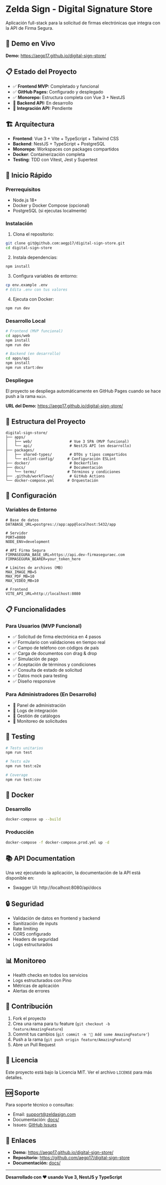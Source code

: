 # Zelda Sign - Digital Signature Store

Aplicación full-stack para la solicitud de firmas electrónicas que integra con la API de Firma Segura.

## 🚀 Demo en Vivo

**Demo:** https://aegp17.github.io/digital-sign-store/

## 📋 Estado del Proyecto

- ✅ **Frontend MVP:** Completado y funcional
- ✅ **GitHub Pages:** Configurado y desplegado
- ✅ **Monorepo:** Estructura completa con Vue 3 + NestJS
- 🔄 **Backend API:** En desarrollo
- 🔄 **Integración API:** Pendiente

## 🏗️ Arquitectura

- **Frontend**: Vue 3 + Vite + TypeScript + Tailwind CSS
- **Backend**: NestJS + TypeScript + PostgreSQL
- **Monorepo**: Workspaces con packages compartidos
- **Docker**: Containerización completa
- **Testing**: TDD con Vitest, Jest y Supertest

## 🚀 Inicio Rápido

### Prerrequisitos

- Node.js 18+
- Docker y Docker Compose (opcional)
- PostgreSQL (si ejecutas localmente)

### Instalación

1. Clona el repositorio:
```bash
git clone git@github.com:aegp17/digital-sign-store.git
cd digital-sign-store
```

2. Instala dependencias:
```bash
npm install
```

3. Configura variables de entorno:
```bash
cp env.example .env
# Edita .env con tus valores
```

4. Ejecuta con Docker:
```bash
npm run dev
```

### Desarrollo Local

```bash
# Frontend (MVP funcional)
cd apps/web
npm install
npm run dev

# Backend (en desarrollo)
cd apps/api
npm install
npm run start:dev
```

### Despliegue

El proyecto se despliega automáticamente en GitHub Pages cuando se hace push a la rama `main`.

**URL del Demo:** https://aegp17.github.io/digital-sign-store/

## 📁 Estructura del Proyecto

```
digital-sign-store/
├── apps/
│   ├── web/                 # Vue 3 SPA (MVP funcional)
│   └── api/                 # NestJS API (en desarrollo)
├── packages/
│   ├── shared-types/        # DTOs y tipos compartidos
│   └── eslint-config/      # Configuración ESLint
├── docker/                  # Dockerfiles
├── docs/                    # Documentación
│   └── terms/              # Términos y condiciones
├── .github/workflows/       # GitHub Actions
└── docker-compose.yml      # Orquestación
```

## 🔧 Configuración

### Variables de Entorno

```env
# Base de datos
DATABASE_URL=postgres://app:app@localhost:5432/app

# Servidor
PORT=8080
NODE_ENV=development

# API Firma Segura
FIRMASEGURA_BASE_URL=https://api.dev-firmaseguraec.com
FIRMASEGURA_BEARER=your_token_here

# Límites de archivos (MB)
MAX_IMAGE_MB=5
MAX_PDF_MB=10
MAX_VIDEO_MB=10

# Frontend
VITE_API_URL=http://localhost:8080
```

## 📋 Funcionalidades

### Para Usuarios (MVP Funcional)
- ✅ Solicitud de firma electrónica en 4 pasos
- ✅ Formulario con validaciones en tiempo real
- ✅ Campo de teléfono con códigos de país
- ✅ Carga de documentos con drag & drop
- ✅ Simulación de pago
- ✅ Aceptación de términos y condiciones
- ✅ Consulta de estado de solicitud
- ✅ Datos mock para testing
- ✅ Diseño responsive

### Para Administradores (En Desarrollo)
- 🔄 Panel de administración
- 🔄 Logs de integración
- 🔄 Gestión de catálogos
- 🔄 Monitoreo de solicitudes

## 🧪 Testing

```bash
# Tests unitarios
npm run test

# Tests e2e
npm run test:e2e

# Coverage
npm run test:cov
```

## 🐳 Docker

### Desarrollo
```bash
docker-compose up --build
```

### Producción
```bash
docker-compose -f docker-compose.prod.yml up -d
```

## 📚 API Documentation

Una vez ejecutando la aplicación, la documentación de la API está disponible en:
- Swagger UI: http://localhost:8080/api/docs

## 🔒 Seguridad

- Validación de datos en frontend y backend
- Sanitización de inputs
- Rate limiting
- CORS configurado
- Headers de seguridad
- Logs estructurados

## 📊 Monitoreo

- Health checks en todos los servicios
- Logs estructurados con Pino
- Métricas de aplicación
- Alertas de errores

## 🤝 Contribución

1. Fork el proyecto
2. Crea una rama para tu feature (`git checkout -b feature/AmazingFeature`)
3. Commit tus cambios (`git commit -m '🤖 Add some AmazingFeature'`)
4. Push a la rama (`git push origin feature/AmazingFeature`)
5. Abre un Pull Request

## 📄 Licencia

Este proyecto está bajo la Licencia MIT. Ver el archivo `LICENSE` para más detalles.

## 🆘 Soporte

Para soporte técnico o consultas:
- Email: support@zeldasign.com
- Documentación: [docs/](./docs/)
- Issues: [GitHub Issues](https://github.com/aegp17/digital-sign-store/issues)

## 🔗 Enlaces

- **Demo:** https://aegp17.github.io/digital-sign-store/
- **Repositorio:** https://github.com/aegp17/digital-sign-store
- **Documentación:** [docs/](./docs/)

---

**Desarrollado con ❤️ usando Vue 3, NestJS y TypeScript**
